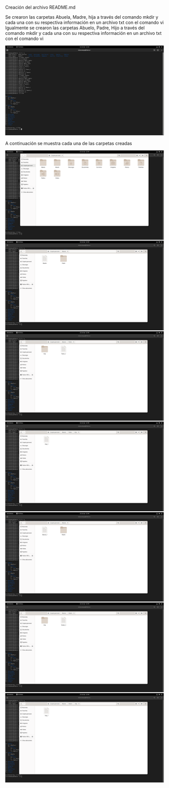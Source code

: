 Creación del archivo README.md

Se crearon las carpetas Abuela, Madre, hija a través del comando mkdir y cada una con su respectiva información en un archivo txt con el comando vi
Igualmente se crearon las carpetas Abuelo, Padre, Hijo a través del comando mkdir y cada una con su respectiva información en un archivo txt con el comando vi

<img src= "InfraestructuraComputacional\Seguimiento\1\F1.png" style="max-width:100%;">

A continuación se muestra cada una de las carpetas creadas

<img src= "InfraestructuraComputacional\Seguimiento\1\F2.png" style="max-width:100%;" >
<img src= "InfraestructuraComputacional\Seguimiento\1\F3.png" style="max-width:100%;">
<img src= "InfraestructuraComputacional\Seguimiento\1\F4.png" style="max-width:100%;">
<img src= "InfraestructuraComputacional\Seguimiento\1\F5.png" style="max-width:100%;">
<img src= "InfraestructuraComputacional\Seguimiento\1\F6.png" style="max-width:100%;">
<img src= "InfraestructuraComputacional\Seguimiento\1\F7.png" style="max-width:100%;">
<img src= "InfraestructuraComputacional\Seguimiento\1\F8.png" style="max-width:100%;">